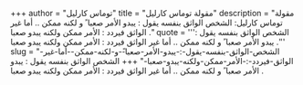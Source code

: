 +++
author = "توماس كارليل"
title = "مقولة توماس كارليل"
description = "مقولة توماس كارليل: الشخص الواثق بنفسه يقول : يبدو الأمر صعبا ً و لكنه ممكن .. أما غير الواثق فيردد : الأمر ممكن ولكنه يبدو صعبا ."
quote = '''الشخص الواثق بنفسه يقول : يبدو الأمر صعبا ً و لكنه ممكن .. أما غير الواثق فيردد : الأمر ممكن ولكنه يبدو صعبا .''' 
slug = "الشخص-الواثق-بنفسه-يقول-:-يبدو-الأمر-صعبا-ً-و-لكنه-ممكن--أما-غير-الواثق-فيردد-:-الأمر-ممكن-ولكنه-يبدو-صعبا-"
+++
الشخص الواثق بنفسه يقول : يبدو الأمر صعبا ً و لكنه ممكن .. أما غير الواثق فيردد : الأمر ممكن ولكنه يبدو صعبا .
